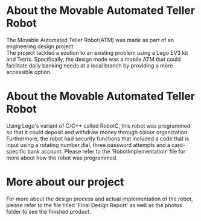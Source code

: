 # About the Movable Automated Teller Robot

The Movable Automated Teller Robot(ATM) was made as part of an engineering design project.  
The project tackled a soution to an existing problem using a Lego EV3 kit and Tetrix.
Specifically, the design made was a mobile ATM that could facilitate daily banking needs 
at a local branch by providing a more accessible option.

# About the Movable Automated Teller Robot

Using Lego's variant of C/C++ called RobotC, this robot was programmed so that it could
deposit and withdraw money through colour organization. Furthermore,
the robot had security functions that included a code that is input
using a rotating number dial, three password attempts and a card-specific
bank account. Please refer to the 'RobotImplementation' file for more about how the robot
was programmed.

# More about our project 
For more about the design process and actual implementation of the robot, please refer to the 
file titled 'Final Design Report' as well as the photos folder to see the finished product. 
